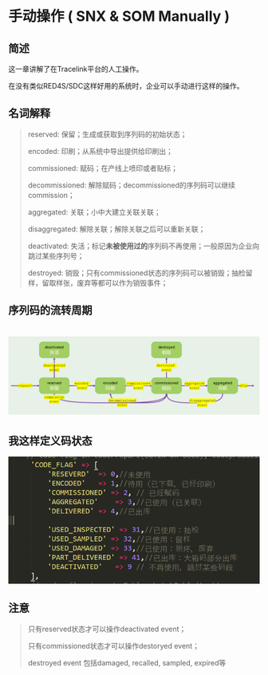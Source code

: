 # 手动操作 \( SNX & SOM Manually \)

## 简述

这一章讲解了在Tracelink平台的人工操作。

在没有类似RED4S/SDC这样好用的系统时，企业可以手动进行这样的操作。

## 名词解释

> reserved: 保留；生成或获取到序列码的初始状态；
>
> encoded: 印刷；从系统中导出提供给印刷出；
>
> commissioned: 赋码；在产线上喷印或者贴标；
>
> decommissioned: 解除赋码；decommissioned的序列码可以继续commission；
>
> aggregated: 关联；小中大建立关联关联；
>
> disaggregated: 解除关联；解除关联之后可以重新关联；
>
> deactivated: 失活；标记**未被使用过的**序列码不再使用；一般原因为企业向跳过某些序列号；
>
> destroyed: 销毁；只有commissioned状态的序列码可以被销毁；抽检留样，留取样张，废弃等都可以作为销毁事件；

## 序列码的流转周期

# ![](/assets/2.1import.png)

## 我这样定义码状态

![](/assets/123111import.png)

## 注意

> 只有reserved状态才可以操作deactivated event；
>
> 只有commissioned状态才可以操作destoryed event；
>
> destroyed event 包括damaged, recalled, sampled, expired等



